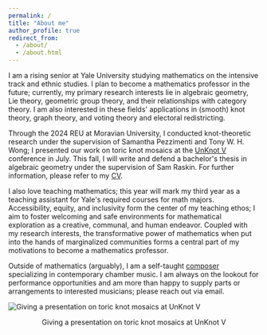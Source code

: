 ```yaml
---
permalink: /
title: "About me"
author_profile: true
redirect_from: 
  - /about/
  - /about.html
---
```


I am a rising senior at Yale University studying mathematics on the intensive track and ethnic studies. I plan to become a mathematics professor in the future; currently, my primary research interests lie in algebraic geometry, Lie theory, geometric group theory, and their relationships with category theory. I am also interested in these fields' applications in (smooth) knot theory, graph theory, and voting theory and electoral redistricting.

Through the 2024 REU at Moravian University, I conducted knot-theoretic research under the supervision of Samantha Pezzimenti and Tony W. H. Wong; I presented our work on toric knot mosaics at the [UnKnot V](https://sites.google.com/view/unknot-v-conference/home?authuser=0) conference in July. This fall, I will write and defend a bachelor's thesis in algebraic geometry under the supervision of Sam Raskin. For further information, please refer to my [CV](https://luc-ta.github.io/cv/).

I also love teaching mathematics; this year will mark my third year as a teaching assistant for Yale's required courses for math majors. Accessibility, equity, and inclusivity form the center of my teaching ethos; I aim to foster welcoming and safe environments for mathematical exploration as a creative, communal, and human endeavor. Coupled with my research interests, the transformative power of mathematics when put into the hands of marginalized communities forms a central part of my motivations to become a mathematics professor.

Outside of mathematics (arguably), I am a self-taught [composer](https://luc-ta.github.io/music/) specializing in contemporary chamber music. I am always on the lookout for performance opportunities and am more than happy to supply parts or arrangements to interested musicians; please reach out via email.

![Giving a presentation on toric knot mosaics at UnKnot V](https://luc-ta.github.io/images/presenting.jpg)
<p style="text-align: center;">Giving a presentation on toric knot mosaics at UnKnot V</p>
